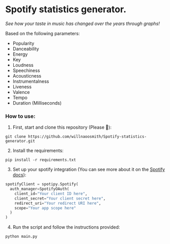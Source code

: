 # Spotify statistics generator.
_See how your taste in music has changed over the years through graphs!_

Based on the following parameters:
- Popularity
- Danceability
- Energy
- Key
- Loudness
- Speechiness
- Acousticness
- Instrumentalness
- Liveness
- Valence
- Tempo
- Duration (Milliseconds)

### How to use:

1) First, start and clone this repository (Please 🥹):

```
git clone https://github.com/willnaoosmith/Spotify-statistics-generator.git
```

2) Install the requirements:

```
pip install -r requirements.txt
```

3) Set up your spotify integration (You can see more about it on the [Spotify docs](https://developer.spotify.com/documentation/web-api)):

```python
spotifyClient = spotipy.Spotify(
  auth_manager=SpotifyOAuth(
    client_id="Your client ID here",
    client_secret="Your client secret here",
    redirect_uri="Your redirect URI here",
    scope="Your app scope here"
  )
)
```


4) Run the script and follow the instructions provided:

```
python main.py
```
